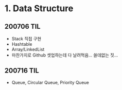 # 1. Data Structure

## 200706 TIL
- Stack 직접 구현
- Hashtable
- Array/LinkedList
- 마찬가지로 Github 셋업하는데 다 날려먹음... 쓸데없는 짓...

## 200716 TIL
- Queue, Circular Queue, Priority Queue